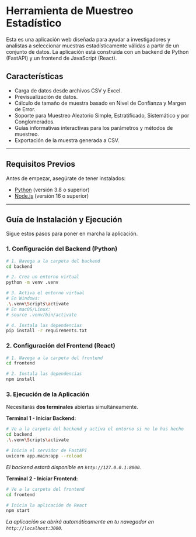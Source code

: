 # Herramienta de Muestreo Estadístico

Esta es una aplicación web diseñada para ayudar a investigadores y analistas a seleccionar muestras estadísticamente válidas a partir de un conjunto de datos. La aplicación está construida con un backend de Python (FastAPI) y un frontend de JavaScript (React).

## Características

- Carga de datos desde archivos CSV y Excel.
- Previsualización de datos.
- Cálculo de tamaño de muestra basado en Nivel de Confianza y Margen de Error.
- Soporte para Muestreo Aleatorio Simple, Estratificado, Sistemático y por Conglomerados.
- Guías informativas interactivas para los parámetros y métodos de muestreo.
- Exportación de la muestra generada a CSV.

---

## Requisitos Previos

Antes de empezar, asegúrate de tener instalados:

- [Python](https://www.python.org/downloads/) (versión 3.8 o superior)
- [Node.js](https://nodejs.org/) (versión 16 o superior)

---

## Guía de Instalación y Ejecución

Sigue estos pasos para poner en marcha la aplicación.

### 1. Configuración del Backend (Python)

```bash
# 1. Navega a la carpeta del backend
cd backend

# 2. Crea un entorno virtual
python -m venv .venv

# 3. Activa el entorno virtual
# En Windows:
.\.venv\Scripts\activate
# En macOS/Linux:
# source .venv/bin/activate

# 4. Instala las dependencias
pip install -r requirements.txt
```

### 2. Configuración del Frontend (React)

```bash
# 1. Navega a la carpeta del frontend
cd frontend

# 2. Instala las dependencias
npm install
```

### 3. Ejecución de la Aplicación

Necesitarás **dos terminales** abiertas simultáneamente.

**Terminal 1 - Iniciar Backend:**

```bash
# Ve a la carpeta del backend y activa el entorno si no lo has hecho
cd backend
.\.venv\Scripts\activate

# Inicia el servidor de FastAPI
uvicorn app.main:app --reload
```
*El backend estará disponible en `http://127.0.0.1:8000`.*

**Terminal 2 - Iniciar Frontend:**

```bash
# Ve a la carpeta del frontend
cd frontend

# Inicia la aplicación de React
npm start
```
*La aplicación se abrirá automáticamente en tu navegador en `http://localhost:3000`.*
